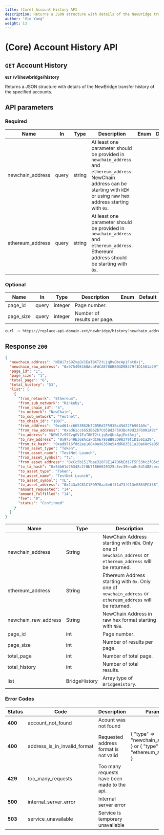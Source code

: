 ```yaml
---
title: (Core) Account History API
description: Returns a JSON structure with details of the NewBridge transfer history of the specified accounts
author: "Vie Yang"
weight: 13
---
```


# (Core) Account History API

## `GET` Account History

**`GET` /v1/newbridge/history**

Returns a JSON structure with details of the NewBridge transfer history of the specified accounts.

## API parameters

### Required

| Name             | In    | Type   | Description                                                                                                                                                                      | Enum | Default |
| ---------------- | ----- | ------ | -------------------------------------------------------------------------------------------------------------------------------------------------------------------------------- | ---- | ------- |
| newchain_address | query | string | At least one parameter should be provided in `newchain_address` and `ethereum_address`. NewChain address can be starting with `NEW` or using raw hex address starting with `0x`. |      |         |
| ethereum_address | query | string | At least one parameter should be provided in `newchain_address` and `ethereum_address`. Ethereum address should be starting with `0x`.                                           |      |         |

### Optional

| **Name**  | **In** | **Type** | **Description**             | **Enum** | **Default** |
| --------- | ------ | -------- | --------------------------- | -------- | ----------- |
| page_id   | query  | integer  | Page number.                |          |             |
| page_size | query  | integer  | Number of results per page. |          |             |

```bash
curl -v https://replace-api-domain.ext/newbridge/history?newchain_address=0x97549E368AcaFdCAE786BB93D98379f1D1561a29&page_size=1
```

## Response `200`

```json
{
  "newchain_address": "NEW17zS9ZvgGV1EaT8KT2tLjqRvQbcApjFot8xj",
  "newchain_raw_address": "0x97549E368AcaFdCAE786BB93D98379f1D1561a29",
  "page_id": "1",
  "page_size": "1",
  "total_page": "6",
  "total_history": "53",
  "list": [
    {
      "from_network": "Ethereum",
      "from_sub_network": "Rinkeby",
      "from_chain_id": "4",
      "to_network": "NewChain",
      "to_sub_network": "Testnet",
      "to_chain_id": "1007",
      "from_address": "0xad61cc6653B62b7C05Bd2F593Bc49d22Fb901A9c",
      "from_raw_address": "0xad61cc6653B62b7C05Bd2F593Bc49d22Fb901A9c",
      "to_address": "NEW17zS9ZvgGV1EaT8KT2tLjqRvQbcApjFot8xj",
      "to_raw_address": "0x97549E368AcaFdCAE786BB93D98379f1D1561a29",
      "from_tx_hash": "0xad9716fdd2ae16840a96360e54dd683511a20a68c9e855c58ea333a3930206b2",
      "from_asset_type": "Token",
      "from_asset_name": "TestNet Launch",
      "from_asset_symbol": "TL",
      "from_asset_address": "0xCc5b1517bae326F8E147D6bEd17F5F53bc2f85c5",
      "to_tx_hash": "0x54b61d26348c2f6b71866620325c3ec39eaa8c5d1488cecc7f5b28422583bcc9",
      "to_asset_type": "Token",
      "to_asset_name": "TestNet Launch",
      "to_asset_symbol": "TL",
      "to_asset_address": "0x243a5C81C1F9970aa3e6f51d73fC13eE853FC338",
      "amount_requested": "14",
      "amount_fulfilled": "14",
      "fee": "0",
      "status": "Confirmed"
    }
  ]
}
```

| **Name**             | **Type**      | **Description**                                                                                              |
| -------------------- | ------------- | ------------------------------------------------------------------------------------------------------------ |
| newchain_address     | String        | NewChain Address starting with `NEW`. Only one of `newchain_address` or `ethereum_address` will be returned. |
| ethereum_address     | String        | Ethereum Address starting with `0x`. Only one of `newchain_address` or `ethereum_address` will be returned.  |
| newchain_raw_address | String        | NewChain Address in raw hex format starting with `NEW`.                                                      |
| page_id              | int           | Page number.                                                                                                 |
| page_size            | int           | Number of results per page.                                                                                  |
| total_page           | int           | Number of total page.                                                                                        |
| total_history        | int           | Number of total results.                                                                                     |
| list                 | BridgeHistory | Array type of `BridgeHistory`.                                                                               |

### Error Codes

| **Status** | **Code**                     | **Description**                              | **Params**                                                           |
| ---------- | ---------------------------- | -------------------------------------------- | -------------------------------------------------------------------- |
| **400**    | account_not_found            | Acount was not found                         |                                                                      |
| **400**    | address_is_in_invalid_format | Requested address format is not valid        | { "type" => "newchain_address" } or { "type" => "ethereum_address" } |
| **429**    | too_many_requests            | Too many requests have been made to the api. |                                                                      |
| **500**    | internal_server_error        | Internal server error                        |                                                                      |
| **503**    | service_unavailable          | Service is temporary unavailable             |                                                                      |
